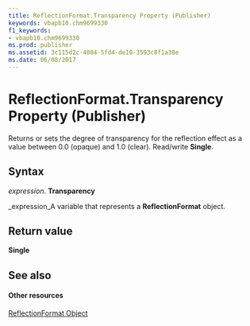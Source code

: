 ```yaml
---
title: ReflectionFormat.Transparency Property (Publisher)
keywords: vbapb10.chm9699330
f1_keywords:
- vbapb10.chm9699330
ms.prod: publisher
ms.assetid: 3c115d2c-4004-5fd4-de10-3593c8f1a38e
ms.date: 06/08/2017
---
```



# ReflectionFormat.Transparency Property (Publisher)

Returns or sets the degree of transparency for the reflection effect as a value between 0.0 (opaque) and 1.0 (clear). Read/write **Single**.


## Syntax

 _expression_. **Transparency**

 _expression_A variable that represents a **ReflectionFormat** object.


## Return value

 **Single**


## See also


#### Other resources


 
 [ReflectionFormat Object](reflectionformat-object-publisher.md)

